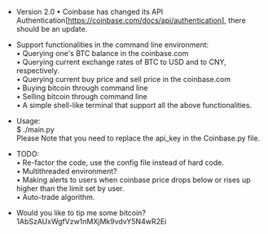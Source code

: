 * Version 2.0
• Coinbase has changed its API Authentication[https://coinbase.com/docs/api/authentication], there should be an update.

* Support functionalities in the command line environment:   
• Querying one's BTC balance in the coinbase.com   
• Querying current exchange rates of BTC to USD and to CNY, respectively.   
• Querying current buy price and sell price in the coinbase.com   
• Buying bitcoin through command line   
• Selling bitcoin through command line   
• A simple shell-like terminal that support all the above functionalities.    

* Usage:    
$ ./main.py     
Please Note that you need to replace the api\_key in the Coinbase.py file.      

* TODO:   
• Re-factor the code, use the config file instead of hard code.    
• Multithreaded environment?    
• Making alerts to users when coinbase price drops below or rises up higher than the limit set by user.       
• Auto-trade algorithm.    

* Would you like to tip me some bitcoin?   
1AbSzAUxWgfVzw1nMXjMk9vdvY5N4wR2Ei    

